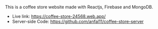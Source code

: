 This is a coffee store website made with Reactjs, Firebase and MongoDB.

- Live link: https://coffee-store-24568.web.app/
- Server-side Code: https://github.com/anfal11/coffee-store-server
